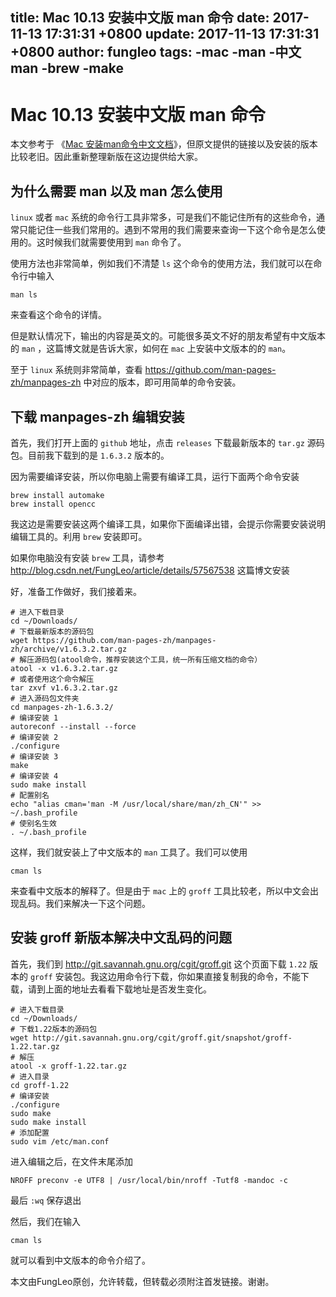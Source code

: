 title: Mac 10.13 安装中文版 man 命令
date: 2017-11-13 17:31:31 +0800
update: 2017-11-13 17:31:31 +0800
author: fungleo
tags:
    -mac
    -man
    -中文man
    -brew
    -make
---

# Mac 10.13 安装中文版 man 命令

本文参考于 《[Mac 安装man命令中文文档](http://www.jianshu.com/p/5e35202fc59c)》，但原文提供的链接以及安装的版本比较老旧。因此重新整理新版在这边提供给大家。

## 为什么需要 man 以及 man 怎么使用

`linux` 或者 `mac` 系统的命令行工具非常多，可是我们不能记住所有的这些命令，通常只能记住一些我们常用的。遇到不常用的我们需要来查询一下这个命令是怎么使用的。这时候我们就需要使用到 `man` 命令了。

使用方法也非常简单，例如我们不清楚 `ls` 这个命令的使用方法，我们就可以在命令行中输入

```
man ls
```
来查看这个命令的详情。

但是默认情况下，输出的内容是英文的。可能很多英文不好的朋友希望有中文版本的 `man` ，这篇博文就是告诉大家，如何在 `mac` 上安装中文版本的的 `man`。

至于 `linux` 系统则非常简单，查看 https://github.com/man-pages-zh/manpages-zh 中对应的版本，即可用简单的命令安装。

## 下载 manpages-zh 编辑安装

首先，我们打开上面的 `github` 地址，点击 `releases` 下载最新版本的 `tar.gz` 源码包。目前我下载到的是 `1.6.3.2` 版本的。

因为需要编译安装，所以你电脑上需要有编译工具，运行下面两个命令安装

```
brew install automake
brew install opencc
```
我这边是需要安装这两个编译工具，如果你下面编译出错，会提示你需要安装说明编辑工具的。利用 `brew` 安装即可。

如果你电脑没有安装 `brew` 工具，请参考 http://blog.csdn.net/FungLeo/article/details/57567538 这篇博文安装

好，准备工作做好，我们接着来。

```
# 进入下载目录
cd ~/Downloads/
# 下载最新版本的源码包
wget https://github.com/man-pages-zh/manpages-zh/archive/v1.6.3.2.tar.gz
# 解压源码包(atool命令，推荐安装这个工具，统一所有压缩文档的命令）
atool -x v1.6.3.2.tar.gz
# 或者使用这个命令解压
tar zxvf v1.6.3.2.tar.gz
# 进入源码包文件夹
cd manpages-zh-1.6.3.2/
# 编译安装 1
autoreconf --install --force
# 编译安装 2
./configure
# 编译安装 3
make
# 编译安装 4
sudo make install
# 配置别名
echo "alias cman='man -M /usr/local/share/man/zh_CN'" >> ~/.bash_profile
# 使别名生效
. ~/.bash_profile
```
这样，我们就安装上了中文版本的 `man` 工具了。我们可以使用

```
cman ls
```

来查看中文版本的解释了。但是由于 `mac` 上的 `groff` 工具比较老，所以中文会出现乱码。我们来解决一下这个问题。

## 安装 groff 新版本解决中文乱码的问题

首先，我们到 http://git.savannah.gnu.org/cgit/groff.git 这个页面下载 `1.22` 版本的 `groff` 安装包。我这边用命令行下载，你如果直接复制我的命令，不能下载，请到上面的地址去看看下载地址是否发生变化。

```
# 进入下载目录
cd ~/Downloads/
# 下载1.22版本的源码包
wget http://git.savannah.gnu.org/cgit/groff.git/snapshot/groff-1.22.tar.gz
# 解压
atool -x groff-1.22.tar.gz
# 进入目录
cd groff-1.22
# 编译安装
./configure
sudo make
sudo make install
# 添加配置
sudo vim /etc/man.conf
```
进入编辑之后，在文件末尾添加
```
NROFF preconv -e UTF8 | /usr/local/bin/nroff -Tutf8 -mandoc -c
```
最后 `:wq` 保存退出

然后，我们在输入

```
cman ls
```
就可以看到中文版本的命令介绍了。

本文由FungLeo原创，允许转载，但转载必须附注首发链接。谢谢。


